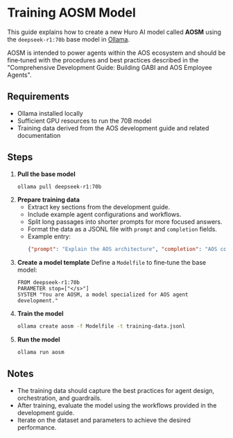 # Training AOSM Model

This guide explains how to create a new Huro AI model called **AOSM** using the `deepseek-r1:70b` base model in [Ollama](https://ollama.com/).

AOSM is intended to power agents within the AOS ecosystem and should be fine‑tuned with the procedures and best practices described in the "Comprehensive Development Guide: Building GABI and AOS Employee Agents".

## Requirements

- Ollama installed locally
- Sufficient GPU resources to run the 70B model
- Training data derived from the AOS development guide and related documentation

## Steps

1. **Pull the base model**
   ```bash
   ollama pull deepseek-r1:70b
   ```
2. **Prepare training data**
   - Extract key sections from the development guide.
   - Include example agent configurations and workflows.
   - Split long passages into shorter prompts for more focused answers.
   - Format the data as a JSONL file with `prompt` and `completion` fields.
   - Example entry:
     ```json
     {"prompt": "Explain the AOS architecture", "completion": "AOS consists of ..."}
     ```
3. **Create a model template**
   Define a `Modelfile` to fine‑tune the base model:
   ```
   FROM deepseek-r1:70b
   PARAMETER stop=["</s>"]
   SYSTEM "You are AOSM, a model specialized for AOS agent development."
   ```
4. **Train the model**
   ```bash
   ollama create aosm -f Modelfile -t training-data.jsonl
   ```
5. **Run the model**
   ```bash
   ollama run aosm
   ```

## Notes

- The training data should capture the best practices for agent design, orchestration, and guardrails.
- After training, evaluate the model using the workflows provided in the development guide.
- Iterate on the dataset and parameters to achieve the desired performance.

